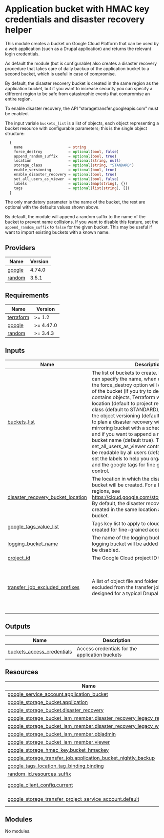 # Application bucket with HMAC key credentials and disaster recovery helper

This module creates a bucket on Google Cloud Platform that can be used by a web
application (such as a Drupal application) and returns the relevant login credentials.

As default the module (but is configurable) also creates a disaster recovery
procedure that takes care of daily backup of the application bucket to a second
bucket, which is useful in case of compromise.

By default, the disaster recovery bucket is created in the same region as the
application bucket, but if you want to increase security you can specify a
different region to be safe from catastrophic events that compromise an
entire region.

To enable disaster recovery, the API "storagetransfer.googleapis.com" must be
enabled.

The input variale `buckets_list` is a list of objects, each object representing a
bucket resource with configurable parameters; this is the single object structure:

```terraform
  {
    name                     = string
    force_destroy            = optional(bool, false)
    append_random_suffix     = optional(bool, true)
    location                 = optional(string, null)
    storage_class            = optional(string, "STANDARD")
    enable_versioning        = optional(bool, true)
    enable_disaster_recovery = optional(bool, true)
    set_all_users_as_viewer  = optional(bool, false)
    labels                   = optional(map(string), {})
    tags                     = optional(list(string), [])
  }
```

The only mandatory parameter is the name of the bucket, the rest are optional
with the defaults values shown above.

By default, the module will append a random suffix to the name of the bucket to
prevent name collisions. If you want to disable this feature, set the
`append_random_suffix` to `false` for the given bucket. This may be useful if
want to import existing buckets with a known name.

<!-- BEGIN_TF_DOCS -->

## Providers

| Name                                                      | Version |
| --------------------------------------------------------- | ------- |
| <a name="provider_google"></a> [google](#provider_google) | 4.74.0  |
| <a name="provider_random"></a> [random](#provider_random) | 3.5.1   |

## Requirements

| Name                                                                     | Version   |
| ------------------------------------------------------------------------ | --------- |
| <a name="requirement_terraform"></a> [terraform](#requirement_terraform) | >= 1.2    |
| <a name="requirement_google"></a> [google](#requirement_google)          | >= 4.47.0 |
| <a name="requirement_random"></a> [random](#requirement_random)          | >= 3.4.3  |

## Inputs

| Name                                                                                                                                 | Description                                                                                                                                                                                                                                                                                                                                                                                                                                                                                                                                                                                                                                                                                                                                                                                                              | Type                                                                                                                                                                                                                                                                                                                                                                                                                            | Default                                                                                                                               | Required |
| ------------------------------------------------------------------------------------------------------------------------------------ | ------------------------------------------------------------------------------------------------------------------------------------------------------------------------------------------------------------------------------------------------------------------------------------------------------------------------------------------------------------------------------------------------------------------------------------------------------------------------------------------------------------------------------------------------------------------------------------------------------------------------------------------------------------------------------------------------------------------------------------------------------------------------------------------------------------------------ | ------------------------------------------------------------------------------------------------------------------------------------------------------------------------------------------------------------------------------------------------------------------------------------------------------------------------------------------------------------------------------------------------------------------------------- | ------------------------------------------------------------------------------------------------------------------------------------- | :------: |
| <a name="input_buckets_list"></a> [buckets_list](#input_buckets_list)                                                                | The list of buckets to create. For each bucket you can specify the name, when deleting a bucket the force_destroy option will delete the contents of the bucket (if you try to delete a bucket that contains objects, Terraform will fail that run), the location (default to project region), the storage class (default to STANDARD), if you want enable the object versioning (default to true), if you want to plan a disaster recovery with the creation of a mirroring bucket with a scheduled transfer job and if you want to append a random suffix to the bucket name (default true). The property set_all_users_as_viewer controls if the bucket will be readable by all users (default false). You can set the labels to help you organizing the buckets and the google tags for fine grained access control. | <pre>list(object({<br> name = string<br> force_destroy = optional(bool, false)<br> append_random_suffix = optional(bool, true)<br> location = optional(string, null)<br> storage_class = optional(string, "STANDARD")<br> enable_versioning = optional(bool, true)<br> enable_disaster_recovery = optional(bool, true)<br> set_all_users_as_viewer = optional(bool, false)<br> labels = optional(map(string), {})<br> }))</pre> | n/a                                                                                                                                   |   yes    |
| <a name="input_disaster_recovery_bucket_location"></a> [disaster_recovery_bucket_location](#input_disaster_recovery_bucket_location) | The location in which the disaster recovery bucket will be created. For a list of available regions, see https://cloud.google.com/storage/docs/locations. By default, the disaster recovery bucket will be created in the same location as the primary bucket.                                                                                                                                                                                                                                                                                                                                                                                                                                                                                                                                                           | `string`                                                                                                                                                                                                                                                                                                                                                                                                                        | `""`                                                                                                                                  |    no    |
| <a name="input_google_tags_value_list"></a> [google_tags_value_list](#input_google_tags_value_list)                                  | Tags key list to apply to cloud storage buckets created for fine-grained access control                                                                                                                                                                                                                                                                                                                                                                                                                                                                                                                                                                                                                                                                                                                                  | `list(string)`                                                                                                                                                                                                                                                                                                                                                                                                                  | `[]`                                                                                                                                  |    no    |
| <a name="input_logging_bucket_name"></a> [logging_bucket_name](#input_logging_bucket_name)                                           | The name of the logging bucket. If not set, no logging bucket will be added and bucket logs will be disabled.                                                                                                                                                                                                                                                                                                                                                                                                                                                                                                                                                                                                                                                                                                            | `string`                                                                                                                                                                                                                                                                                                                                                                                                                        | `""`                                                                                                                                  |    no    |
| <a name="input_project_id"></a> [project_id](#input_project_id)                                                                      | The Google Cloud project ID to deploy to.                                                                                                                                                                                                                                                                                                                                                                                                                                                                                                                                                                                                                                                                                                                                                                                | `string`                                                                                                                                                                                                                                                                                                                                                                                                                        | n/a                                                                                                                                   |   yes    |
| <a name="input_transfer_job_excluded_prefixes"></a> [transfer_job_excluded_prefixes](#input_transfer_job_excluded_prefixes)          | A list of object file and folder prefixes that will be excluded from the transfer job. The default is designed for a typical Drupal application.                                                                                                                                                                                                                                                                                                                                                                                                                                                                                                                                                                                                                                                                         | `list(string)`                                                                                                                                                                                                                                                                                                                                                                                                                  | <pre>[<br> "public/css/css_",<br> "public/js/js_",<br> "public/google_tag/",<br> "public/languages/",<br> "public/styles/"<br>]</pre> |    no    |

## Outputs

| Name                                                                                                              | Description                                    |
| ----------------------------------------------------------------------------------------------------------------- | ---------------------------------------------- |
| <a name="output_buckets_access_credentials"></a> [buckets_access_credentials](#output_buckets_access_credentials) | Access credentials for the application buckets |

## Resources

| Name                                                                                                                                                                                  | Type        |
| ------------------------------------------------------------------------------------------------------------------------------------------------------------------------------------- | ----------- |
| [google_service_account.application_bucket](https://registry.terraform.io/providers/hashicorp/google/latest/docs/resources/service_account)                                           | resource    |
| [google_storage_bucket.application](https://registry.terraform.io/providers/hashicorp/google/latest/docs/resources/storage_bucket)                                                    | resource    |
| [google_storage_bucket.disaster_recovery](https://registry.terraform.io/providers/hashicorp/google/latest/docs/resources/storage_bucket)                                              | resource    |
| [google_storage_bucket_iam_member.disaster_recovery_legacy_reader](https://registry.terraform.io/providers/hashicorp/google/latest/docs/resources/storage_bucket_iam_member)          | resource    |
| [google_storage_bucket_iam_member.disaster_recovery_legacy_writer](https://registry.terraform.io/providers/hashicorp/google/latest/docs/resources/storage_bucket_iam_member)          | resource    |
| [google_storage_bucket_iam_member.objadmin](https://registry.terraform.io/providers/hashicorp/google/latest/docs/resources/storage_bucket_iam_member)                                 | resource    |
| [google_storage_bucket_iam_member.viewer](https://registry.terraform.io/providers/hashicorp/google/latest/docs/resources/storage_bucket_iam_member)                                   | resource    |
| [google_storage_hmac_key.bucket_hmackey](https://registry.terraform.io/providers/hashicorp/google/latest/docs/resources/storage_hmac_key)                                             | resource    |
| [google_storage_transfer_job.application_bucket_nightly_backup](https://registry.terraform.io/providers/hashicorp/google/latest/docs/resources/storage_transfer_job)                  | resource    |
| [google_tags_location_tag_binding.binding](https://registry.terraform.io/providers/hashicorp/google/latest/docs/resources/tags_location_tag_binding)                                  | resource    |
| [random_id.resources_suffix](https://registry.terraform.io/providers/hashicorp/random/latest/docs/resources/id)                                                                       | resource    |
| [google_client_config.current](https://registry.terraform.io/providers/hashicorp/google/latest/docs/data-sources/client_config)                                                       | data source |
| [google_storage_transfer_project_service_account.default](https://registry.terraform.io/providers/hashicorp/google/latest/docs/data-sources/storage_transfer_project_service_account) | data source |

## Modules

No modules.

<!-- END_TF_DOCS -->
